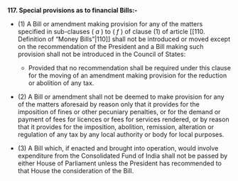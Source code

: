 **117. Special provisions as to financial Bills:-** 
- (1) A Bill or amendment making provision for any of the matters specified in sub-clauses ( _a_ ) to ( _f_ ) of clause (1) of article [[110. Definition of “Money Bills”|110]] shall not be introduced or moved except on the recommendation of the President and a Bill making such provision shall not be introduced in the Council of States:
	- Provided that no recommendation shall be required under this clause for the moving of an amendment making provision for the reduction or abolition of any tax.

- (2) A Bill or amendment shall not be deemed to make provision for any of the matters aforesaid by reason only that it provides for the imposition of fines or other pecuniary penalties, or for the demand or payment of fees for licences or fees for services rendered, or by reason that it provides for the imposition, abolition, remission, alteration or regulation of any tax by any local authority or body for local purposes.

- (3) A Bill which, if enacted and brought into operation, would involve expenditure from the Consolidated Fund of India shall not be passed by either House of Parliament unless the President has recommended to that House the consideration of the Bill.